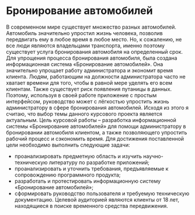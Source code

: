 # Бронирование автомобилей
В современном мире существует множество разных автомобилей. Автомобиль значительно упростил жизнь человека, позволив передвигать ему в любое время в любое место.
Но, к сожалению, не все люди являются владельцами транспорта, именно поэтому существует услуга бронирования автомобиля на определенный срок.
Для упрощения процесса бронирования автомобиля, была создана информационная система «Бронирование автомобилей».
Она значительно упрощает работу администратора и экономит время клиента.
Людям, работающим на должности администратора часто не хватает времени для того, чтобы в равной мере уделять его всем клиентам. Также существует риск появления путаницы в данных. Поэтому, используя в своей работе приложение с простым интерфейсом, руководство может с лёгкостью упростить жизнь администратору в сфере бронирования автомобилей.
Исходя из этого я считаю, что выбор темы данного курсового проекта является актуальным.
Цель курсовой работы – разработка информационной системы «Бронирование автомобилей» для помощи администратору в бронировании автомобиля клиентом, а также позволяющего упростить рабочий процесс и сэкономить время.
Для достижения поставленной цели необходимо выполнить следующие задачи:
-	проанализировать предметную область и изучить научно-техническую литературу по разработке приложений;
-	проанализировать и уточнить требования, предъявляемые к сопровождению программного продукта;
-	разработать и протестировать информационную систему «Бронирование автомобилей»;
-	сформировать руководство пользователя и требуемую техническую документацию.
Целевой аудиторией являются клиенты от 18 лет, находящиеся в поиске временного средства передвижения.
